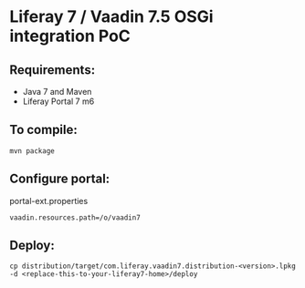 Liferay 7 / Vaadin 7.5 OSGi integration PoC
===========================================

Requirements:
-------------
- Java 7 and Maven 
- Liferay Portal 7 m6

To compile:
-----------

~~~
mvn package
~~~

Configure portal:
-----------

portal-ext.properties

~~~
vaadin.resources.path=/o/vaadin7
~~~

Deploy:
-----------

~~~
cp distribution/target/com.liferay.vaadin7.distribution-<version>.lpkg -d <replace-this-to-your-liferay7-home>/deploy 
~~~
